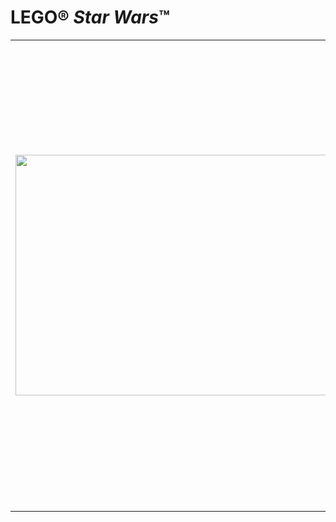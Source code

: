 <h1>LEGO&reg; <em>Star Wars</em>&trade;</h1>
<table style="width: 100%;">
<tbody>
<tr style="height: 15px;">
<td style="height: 30px;" rowspan="2"><img src="https://www.lego.com/cdn/product-assets/product.img.pri/9493_prod.jpg" alt="" width="500" height="385" /></td>
<td style="height: 15px;">
<h2>9493 X-wing Starfighter&trade; (Истребитель X-wing)</h2>
</td>
</tr>
<tr style="height: 15px;">
<td style="height: 15px; vertical-align: top;">
<p>Отправляйтесь к звездам на классическом истребителе X-wing! С крыльями, складывающимися в режиме атаки, протонными торпедами, убирающимися шасси и открывающейся кабиной &ndash; это самое культовое транспортное средство во вселенной <em>Star Wars</em>&trade; возвращается, чтобы переломить ход битвы против Империи зла! В комплект входят 4 минифигурки: Люк Скайуокер, Джек Поркинс, R2-D2 и R5-D8.</p>
</td>
</tr>
</tbody>
</table>